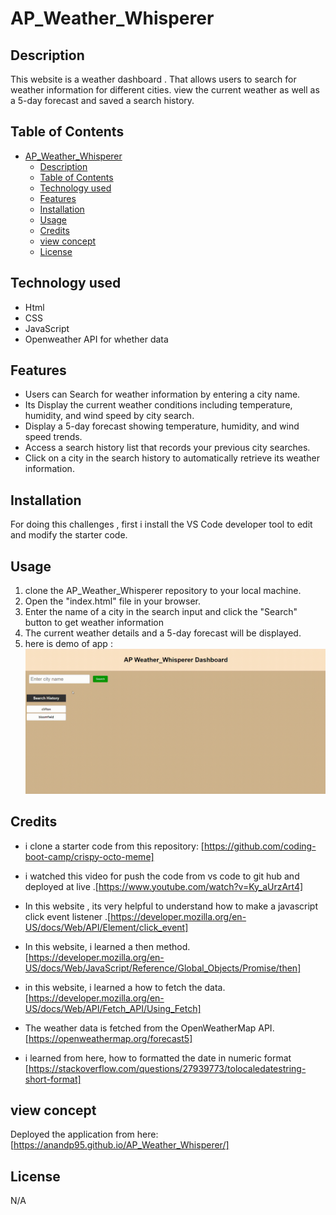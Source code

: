 # AP_Weather_Whisperer






## Description 
This website is a  weather dashboard . That allows users to search for weather information for different cities.  view the current weather as well as a 5-day forecast and saved a search history.  

## Table of Contents


- [AP\_Weather\_Whisperer](#ap_weather_whisperer)
  - [Description](#description)
  - [Table of Contents](#table-of-contents)
  - [Technology used](#technology-used)
  - [Features](#features)
  - [Installation](#installation)
  - [Usage](#usage)
  - [Credits](#credits)
  - [view concept](#view-concept)
  - [License](#license)



## Technology used 

* Html 
* CSS
* JavaScript
* Openweather API for whether data 
  
  
## Features 
* Users can Search for weather information by entering a city name.
* Its Display the current weather conditions including temperature, humidity, and wind speed by city search.
* Display a 5-day forecast showing temperature, humidity, and wind speed trends.
* Access a search history list that records your previous city searches.
* Click on a city in the search history to automatically  retrieve its weather information.


## Installation

For doing this challenges , first i install the VS Code developer tool to edit and modify the starter code. 

## Usage

1. clone the AP_Weather_Whisperer repository to your local machine.
2. Open the "index.html" file in your browser. 
3. Enter the name of a city in the search input and click the "Search" button to get weather information
4. The current weather details and a 5-day forecast will be displayed.
5. here is demo of app : ![Weather Application  ](Assets/Images/AP_Weather_Whisperer.gif)



## Credits
* i clone a starter code from this repository: [https://github.com/coding-boot-camp/crispy-octo-meme]

* i watched this video for push the code from vs code to git hub and deployed at live .[https://www.youtube.com/watch?v=Ky_aUrzArt4]

* In this website , its very helpful to understand how to make a javascript click event listener .[https://developer.mozilla.org/en-US/docs/Web/API/Element/click_event]

*  In this website, i learned a then method.[https://developer.mozilla.org/en-US/docs/Web/JavaScript/Reference/Global_Objects/Promise/then] 

* in this website, i learned a how to fetch the data.[https://developer.mozilla.org/en-US/docs/Web/API/Fetch_API/Using_Fetch] 
 * The weather data is fetched from the OpenWeatherMap API. [https://openweathermap.org/forecast5]
 * i learned from here, how to formatted the date in numeric format [https://stackoverflow.com/questions/27939773/tolocaledatestring-short-format]

 ## view concept 
 
 Deployed the application from here:[https://anandp95.github.io/AP_Weather_Whisperer/]
 
## License
N/A